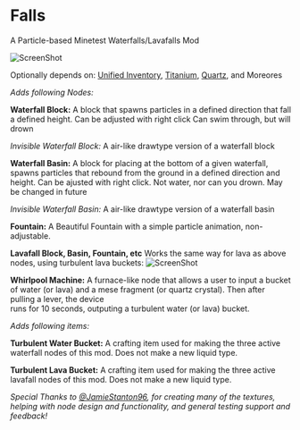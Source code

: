# Falls
A Particle-based Minetest Waterfalls/Lavafalls Mod

![ScreenShot](/Screenshot_2.jpg)

Optionally depends on: [Unified Inventory](https://github.com/minetest-mods/unified_inventory), [Titanium](https://gitlab.com/VanessaE/titanium), [Quartz](https://github.com/minetest-mods/quartz), and Moreores

*Adds following Nodes:*

**Waterfall Block:**
  A block that spawns particles in a defined direction that fall a defined height. Can be adjusted with right click
  Can swim through, but will drown
  
*Invisible Waterfall Block:*
A air-like drawtype version of a waterfall block
 
**Waterfall Basin:**
  A block for placing at the bottom of a given waterfall, spawns particles that rebound from the ground in a defined direction and       
  height. Can be ajusted with right click. Not water, nor can you drown. May be changed in future
  
*Invisible Waterfall Basin:*
A air-like drawtype version of a waterfall basin

**Fountain:**
  A Beautiful Fountain with a simple particle animation, non-adjustable.
  
**Lavafall Block, Basin, Fountain, etc**
Works the same way for lava as above nodes, using turbulent lava buckets:
![ScreenShot](/Screenshot_1.jpg)

**Whirlpool Machine:**
  A furnace-like node that allows a user to input a bucket of water (or lava) and a mese fragment (or quartz crystal). Then after pulling a lever, the device  
  runs for 10 seconds, outputing a turbulent water (or lava) bucket.
  
*Adds following items:*

**Turbulent Water Bucket:**
  A crafting item used for making the three active waterfall nodes of this mod. Does not make a new liquid type.
  
**Turbulent Lava Bucket:**
  A crafting item used for making the three active lavafall nodes of this mod. Does not make a new liquid type.
  

*Special Thanks to [@JamieStanton96](https://github.com/JamieStanton96), for creating many of the textures, helping with node design and functionality, and general testing support and feedback!*
